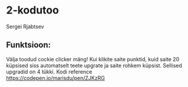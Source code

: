 # 2-kodutoo

Sergei Rjabtsev
## Funktsioon:
Välja toodud cockie clicker mäng! Kui klikite saite punktid, kuid saite 20 küpsised siss automatselt teete upgrate ja saite rohkem küpsist. Sellised upgradid on 4 tükki.
Kodi reference https://codepen.io/marisdu/pen/ZJKzRG

